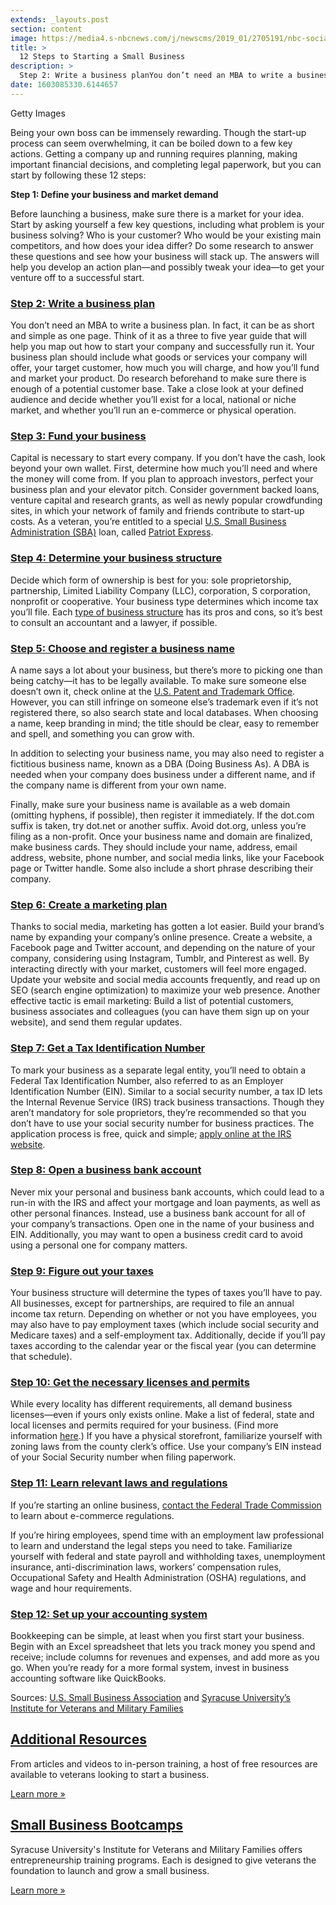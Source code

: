 ```yaml
--- 
extends: _layouts.post 
section: content 
image: https://media4.s-nbcnews.com/j/newscms/2019_01/2705191/nbc-social-default_b6fa4fef0d31ca7e8bc7ff6d117ca9f4.nbcnews-fp-1200-630.png 
title: > 
  12 Steps to Starting a Small Business 
description: > 
  Step 2: Write a business planYou don’t need an MBA to write a business plan.In addition to selecting your business name, you may also need to register a fictitious business name, known as a DBA (Doing Business As).Step 9: Figure out your taxesYour business structure will determine the types of taxes you’ll have to pay.Step 11: Learn relevant laws and regulationsIf you’re starting an online business, contact the Federal Trade Commission to learn about e-commerce regulations.Step 12: Set up your accounting systemBookkeeping can be simple, at least when you first start your business. 
date: 1603085330.6144657 
--- 
```

<div><p class="lazyload-placeholder"></p><p class="caption__container"></p><p class="caption__source">Getty Images</p><p class="endmarkEnabled">Being your own boss can be immensely rewarding. Though the start-up process can seem overwhelming, it can be boiled down to a few key actions. Getting a company up and running requires planning, making important financial decisions, and completing legal paperwork, but you can start by following these 12 steps:</p><p class="endmarkEnabled"><strong>Step 1: Define your business and market demand</strong></p><p class="endmarkEnabled">Before launching a business, make sure there is a market for your idea. Start by asking yourself a few key questions, including what problem is your business solving? Who is your customer? Who would be your existing main competitors, and how does your idea differ? Do some research to answer these questions and see how your business will stack up. The answers will help you develop an action plan&#8212;and possibly tweak your idea&#8212;to get your venture off to a successful start.</p><a href="/veteran-services/next-steps-for-vets/12-steps-starting-small-business-n1001316#anchor-strongStep2Writeabusinessplanstrong" id="anchor-strongStep2Writeabusinessplanstrong" class="scrollLink"><h3 class=""><strong>Step 2: Write a business plan </strong></h3></a><p class="endmarkEnabled">You don&#8217;t need an MBA to write a business plan. In fact, it can be as short and simple as one page. Think of it as a three to five year guide that will help you map out how to start your company and successfully run it. Your business plan should include what goods or services your company will offer, your target customer, how much you will charge, and how you&#8217;ll fund and market your product. Do research beforehand to make sure there is enough of a potential customer base. Take a close look at your defined audience and decide whether you&#8217;ll exist for a local, national or niche market, and whether you&#8217;ll run an e-commerce or physical operation.</p><a href="/veteran-services/next-steps-for-vets/12-steps-starting-small-business-n1001316#anchor-strongStep3Fundyourbusinessstrong" id="anchor-strongStep3Fundyourbusinessstrong" class="scrollLink"><h3 class=""><strong>Step 3: Fund your business</strong></h3></a><p class="endmarkEnabled">Capital is necessary to start every company. If you don&#8217;t have the cash, look beyond your own wallet. First, determine how much you&#8217;ll need and where the money will come from. If you plan to approach investors, perfect your business plan and your elevator pitch. Consider government backed loans, venture capital and research grants, as well as newly popular crowdfunding sites, in which your network of family and friends contribute to start-up costs. As a veteran, you&#8217;re entitled to a special <a href="http://www.sba.gov/" target="_blank" title="sba">U.S. Small Business Administration (SBA)</a> loan, called <a href="http://www.sba.gov/content/patriot-express" target="_blank" title="patriot express">Patriot Express</a>.</p><a href="/veteran-services/next-steps-for-vets/12-steps-starting-small-business-n1001316#anchor-strongStep4Determineyourbusinessstructurestrong" id="anchor-strongStep4Determineyourbusinessstructurestrong" class="scrollLink"><h3 class=""><strong>Step 4: Determine your business structure</strong></h3></a><p class="endmarkEnabled">Decide which form of ownership is best for you: sole proprietorship, partnership, Limited Liability Company (LLC), corporation, S corporation, nonprofit or cooperative. Your business type determines which income tax you&#8217;ll file. Each <a href="http://www.sba.gov/category/navigation-structure/starting-managing-business/starting-business/choose-your-business-stru" target="_blank" title="Choose Your Business Structure">type of business structure</a> has its pros and cons, so it&#8217;s best to consult an accountant and a lawyer, if possible.</p><a href="/veteran-services/next-steps-for-vets/12-steps-starting-small-business-n1001316#anchor-strongStep5Chooseandregisterabusinessnamestrong" id="anchor-strongStep5Chooseandregisterabusinessnamestrong" class="scrollLink"><h3 class=""><strong>Step 5: Choose and register a business name</strong></h3></a><p class="endmarkEnabled">A name says a lot about your business, but there&#8217;s more to picking one than being catchy&#8212;it has to be legally available. To make sure someone else doesn&#8217;t own it, check online at the <a href="http://www.uspto.gov/" target="_blank" title="us patent and trademark office">U.S. Patent and Trademark Office</a>. However, you can still infringe on someone else&#8217;s trademark even if it&#8217;s not registered there, so also search state and local databases. When choosing a name, keep branding in mind; the title should be clear, easy to remember and spell, and something you can grow with.</p><p class="endmarkEnabled">In addition to selecting your business name, you may also need to register a fictitious business name, known as a DBA (Doing Business As). A DBA is needed when your company does business under a different name, and if the company name is different from your own name.</p><p class="endmarkEnabled">Finally, make sure your business name is available as a web domain (omitting hyphens, if possible), then register it immediately. If the dot.com suffix is taken, try dot.net or another suffix. Avoid dot.org, unless you&#8217;re filing as a non-profit. Once your business name and domain are finalized, make business cards. They should include your name, address, email address, website, phone number, and social media links, like your Facebook page or Twitter handle. Some also include a short phrase describing their company.</p><a href="/veteran-services/next-steps-for-vets/12-steps-starting-small-business-n1001316#anchor-strongStep6Createamarketingplanstrong" id="anchor-strongStep6Createamarketingplanstrong" class="scrollLink"><h3 class=""><strong>Step 6: Create a marketing plan</strong></h3></a><p class="endmarkEnabled">Thanks to social media, marketing has gotten a lot easier. Build your brand&#8217;s name by expanding your company&#8217;s online presence. Create a website, a Facebook page and Twitter account, and depending on the nature of your company, considering using Instagram, Tumblr, and Pinterest as well. By interacting directly with your market, customers will feel more engaged. Update your website and social media accounts frequently, and read up on SEO (search engine optimization) to maximize your web presence. Another effective tactic is email marketing: Build a list of potential customers, business associates and colleagues (you can have them sign up on your website), and send them regular updates.</p><a href="/veteran-services/next-steps-for-vets/12-steps-starting-small-business-n1001316#anchor-strongStep7GetaTaxIdentificationNumberstrong" id="anchor-strongStep7GetaTaxIdentificationNumberstrong" class="scrollLink"><h3 class=""><strong>Step 7: Get a Tax Identification Number</strong></h3></a><p class="endmarkEnabled">To mark your business as a separate legal entity, you&#8217;ll need to obtain a Federal Tax Identification Number, also referred to as an Employer Identification Number (EIN). Similar to a social security number, a tax ID lets the Internal Revenue Service (IRS) track business transactions. Though they aren&#8217;t mandatory for sole proprietors, they&#8217;re recommended so that you don&#8217;t have to use your social security number for business practices. The application process is free, quick and simple; <a href="https://www.irs.gov/businesses/small-businesses-self-employed/apply-for-an-employer-identification-number-ein-online" target="_blank" title="apply for an ein">apply online at the IRS website</a>.</p><a href="/veteran-services/next-steps-for-vets/12-steps-starting-small-business-n1001316#anchor-strongStep8Openabusinessbankaccountstrong" id="anchor-strongStep8Openabusinessbankaccountstrong" class="scrollLink"><h3 class=""><strong>Step 8: Open a business bank account</strong></h3></a><p class="endmarkEnabled">Never mix your personal and business bank accounts, which could lead to a run-in with the IRS and affect your mortgage and loan payments, as well as other personal finances. Instead, use a business bank account for all of your company&#8217;s transactions. Open one in the name of your business and EIN. Additionally, you may want to open a business credit card to avoid using a personal one for company matters.</p><a href="/veteran-services/next-steps-for-vets/12-steps-starting-small-business-n1001316#anchor-strongStep9Figureoutyourtaxesstrong" id="anchor-strongStep9Figureoutyourtaxesstrong" class="scrollLink"><h3 class=""><strong>Step 9: Figure out your taxes</strong></h3></a><p class="endmarkEnabled">Your business structure will determine the types of taxes you&#8217;ll have to pay. All businesses, except for partnerships, are required to file an annual income tax return. Depending on whether or not you have employees, you may also have to pay employment taxes (which include social security and Medicare taxes) and a self-employment tax. Additionally, decide if you&#8217;ll pay taxes according to the calendar year or the fiscal year (you can determine that schedule).</p><a href="/veteran-services/next-steps-for-vets/12-steps-starting-small-business-n1001316#anchor-strongStep10Getthenecessarylicensesandpermitsstrong" id="anchor-strongStep10Getthenecessarylicensesandpermitsstrong" class="scrollLink"><h3 class=""><strong>Step 10: Get the necessary licenses and permits</strong></h3></a><p class="endmarkEnabled">While every locality has different requirements, all demand business licenses&#8212;even if yours only exists online. Make a list of federal, state and local licenses and permits required for your business. (Find more information <a href="http://www.sba.gov/category/navigation-structure/starting-managing-business/starting-business/obtain-business-licenses-" target="_blank" title="Obtain Business Licenses &amp; Permits">here</a>.) If you have a physical storefront, familiarize yourself with zoning laws from the county clerk&#8217;s office. Use your company&#8217;s EIN instead of your Social Security number when filing paperwork.</p><a href="/veteran-services/next-steps-for-vets/12-steps-starting-small-business-n1001316#anchor-strongStep11Learnrelevantlawsandregulationsstrong" id="anchor-strongStep11Learnrelevantlawsandregulationsstrong" class="scrollLink"><h3 class=""><strong>Step 11: Learn relevant laws and regulations</strong></h3></a><p class="endmarkEnabled">If you&#8217;re starting an online business, <a href="https://www.sba.gov/" target="_blank" title="Federal Compliance Contacts and Resources">contact the Federal Trade Commission</a> to learn about e-commerce regulations.</p><p class="endmarkEnabled">If you&#8217;re hiring employees, spend time with an employment law professional to learn and understand the legal steps you need to take. Familiarize yourself with federal and state payroll and withholding taxes, unemployment insurance, anti-discrimination laws, workers&#8217; compensation rules, Occupational Safety and Health Administration (OSHA) regulations, and wage and hour requirements.</p><a href="/veteran-services/next-steps-for-vets/12-steps-starting-small-business-n1001316#anchor-strongStep12Setupyouraccountingsystemstrong" id="anchor-strongStep12Setupyouraccountingsystemstrong" class="scrollLink"><h3 class=""><strong>Step 12: Set up your accounting system</strong></h3></a><p class="endmarkEnabled">Bookkeeping can be simple, at least when you first start your business. Begin with an Excel spreadsheet that lets you track money you spend and receive; include columns for revenues and expenses, and add more as you go. When you&#8217;re ready for a more formal system, invest in business accounting software like QuickBooks.</p><p class="endmarkEnabled">Sources: <a href="https://www.sba.gov/" target="_blank" title="sba">U.S. Small Business Association</a> and <a href="https://ivmf.syracuse.edu/" target="_blank" title="ivmf">Syracuse University&#8217;s Institute for Veterans and Military Families</a></p><a href="/veteran-services/next-steps-for-vets/12-steps-starting-small-business-n1001316#anchor-AdditionalResources" id="anchor-AdditionalResources" class="scrollLink"><h2 class="">Additional Resources</h2></a><p class="endmarkEnabled">From articles and videos to in-person training, a host of free resources are available to veterans looking to start a business.</p><p class="endmarkEnabled"><a href="https://www.nbcnews.com/nextstepsforveterans">Learn more &#187;</a></p><a href="/veteran-services/next-steps-for-vets/12-steps-starting-small-business-n1001316#anchor-SmallBusinessBootcamps" id="anchor-SmallBusinessBootcamps" class="scrollLink"><h2 class="">Small Business Bootcamps</h2></a><p class="endmarkEnabled">Syracuse University's Institute for Veterans and Military Families offers entrepreneurship training programs. Each is designed to give veterans the foundation to launch and grow a small business.</p><p class="endmarkEnabled"><a href="https://ebv.vets.syr.edu/" target="_blank">Learn more &#187;</a></p></div>